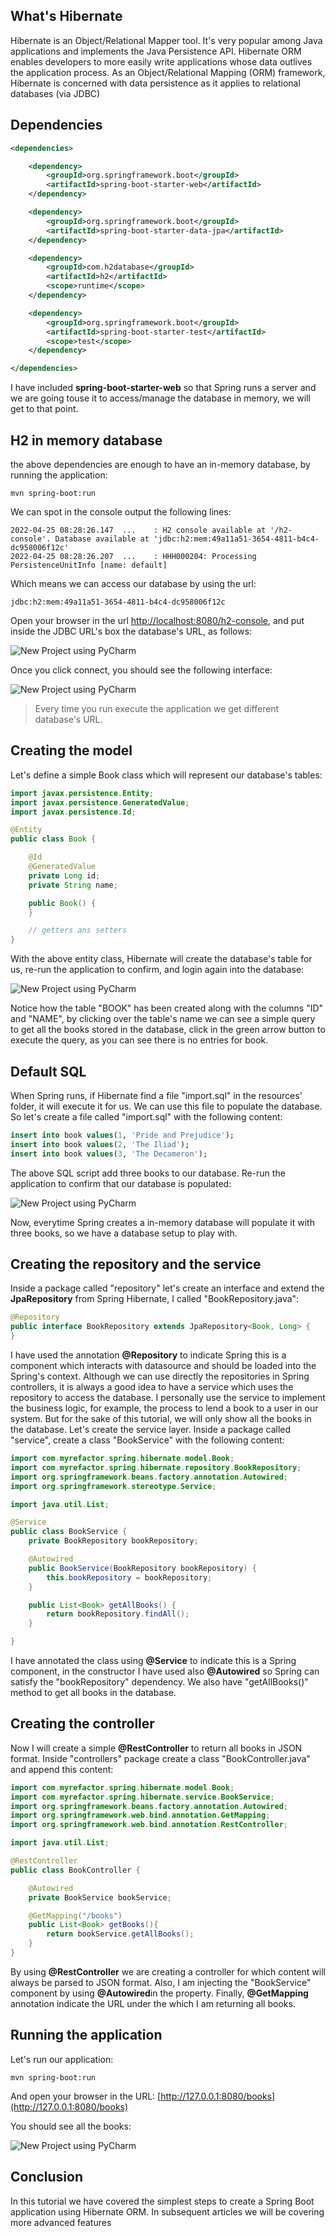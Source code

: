 ## What's Hibernate

Hibernate is an Object/Relational Mapper tool. It's very popular among Java applications and implements the Java Persistence API. Hibernate ORM enables developers to more easily write applications whose data outlives the application process. As an Object/Relational Mapping (ORM) framework, Hibernate is concerned with data persistence as it applies to relational databases (via JDBC)

## Dependencies

````xml
<dependencies>

    <dependency>
        <groupId>org.springframework.boot</groupId>
        <artifactId>spring-boot-starter-web</artifactId>
    </dependency>

    <dependency>
        <groupId>org.springframework.boot</groupId>
        <artifactId>spring-boot-starter-data-jpa</artifactId>
    </dependency>

    <dependency>
        <groupId>com.h2database</groupId>
        <artifactId>h2</artifactId>
        <scope>runtime</scope>
    </dependency>

    <dependency>
        <groupId>org.springframework.boot</groupId>
        <artifactId>spring-boot-starter-test</artifactId>
        <scope>test</scope>
    </dependency>

</dependencies>
````
I have included **spring-boot-starter-web** so that Spring runs a server and we are going touse it to access/manage the database in memory, we will get to that point.

## H2 in memory database

the above dependencies are enough to have an in-memory database, by running the application:
````commandline
mvn spring-boot:run
````
We can spot in the console output the following lines:
````commandline
2022-04-25 08:28:26.147  ...    : H2 console available at '/h2-console'. Database available at 'jdbc:h2:mem:49a11a51-3654-4811-b4c4-dc958006f12c'
2022-04-25 08:28:26.207  ...    : HHH000204: Processing PersistenceUnitInfo [name: default]
````
Which means we can access our database by using the url:
````commandline
jdbc:h2:mem:49a11a51-3654-4811-b4c4-dc958006f12c
````
Open your browser in the url [http://localhost:8080/h2-console](http://localhost:8080/h2-console), and put inside the JDBC URL's box the database's URL, as follows: 

![New Project using PyCharm](https://drive.google.com/uc?id=13w3PF0BCd064d8-lelgS3pm_v0Fbe7JE)

Once you click connect, you should see the following interface:

![New Project using PyCharm](https://drive.google.com/uc?id=1RJHfQUpD3FpqWiLFSlJIGqN3D4Soq-JN)

> Every time you run execute the application we get different database's URL.

## Creating the model

Let's define a simple Book class which will represent our database's tables:
````java
import javax.persistence.Entity;
import javax.persistence.GeneratedValue;
import javax.persistence.Id;

@Entity
public class Book {

    @Id
    @GeneratedValue
    private Long id;
    private String name;

    public Book() {
    }

    // getters ans setters
}
````

With the above entity class, Hibernate will create the database's table for us, re-run the application to confirm, and login again into the database:

![New Project using PyCharm](https://drive.google.com/uc?id=1_oCn_ZDcLpHv_4-_PJZOCzMmRLMFcxeT)

Notice how the table "BOOK" has been created along with the columns "ID" and "NAME", by clicking over the table's name we can see a simple query to get all the books stored in the database, click in the green arrow button to execute the query, as you can see there is no entries for book.

## Default SQL

When Spring runs, if Hibernate find a file "import.sql" in the resources' folder, it will execute it for us. We can use this file to populate the database. So let's create a file called "import.sql" with the following content:
````sql
insert into book values(1, 'Pride and Prejudice');
insert into book values(2, 'The Iliad');
insert into book values(3, 'The Decameron');
````
The above SQL script add three books to our database. Re-run the application to confirm that our database is populated:

![New Project using PyCharm](https://drive.google.com/uc?id=1qyIe13vDG8VZHPQipLTI-3nnMpzfCTEj)

Now, everytime Spring creates a in-memory database will populate it with three books, so we have a database setup to play with.

## Creating the repository and the service

Inside a package called "repository" let's create an interface and extend the **JpaRepository** from Spring Hibernate, I called "BookRepository.java":

````java
@Repository
public interface BookRepository extends JpaRepository<Book, Long> {
}
````

I have used the annotation **@Repository** to indicate Spring this is a component which interacts with datasource and should be loaded into the Spring's context. 
Although we can use directly the repositories in Spring controllers, it is always a good idea to have a service which uses the repository to access the database. 
I personally use the service to implement the business logic, for example, the process to lend a book to a user in our system. But for the sake of this tutorial, we will only show all the books in the database.
Let's create the service layer. Inside a package called "service", create a class "BookService" with the following content:

````java
import com.myrefactor.spring.hibernate.model.Book;
import com.myrefactor.spring.hibernate.repository.BookRepository;
import org.springframework.beans.factory.annotation.Autowired;
import org.springframework.stereotype.Service;

import java.util.List;

@Service
public class BookService {
    private BookRepository bookRepository;

    @Autowired
    public BookService(BookRepository bookRepository) {
        this.bookRepository = bookRepository;
    }

    public List<Book> getAllBooks() {
        return bookRepository.findAll();
    }

}
````

I have annotated the class using **@Service** to indicate this is a Spring component, in the constructor I have used also **@Autowired** so Spring can satisfy the "bookRepository" dependency.
We also have "getAllBooks()" method to get all books in the database.

## Creating the controller

Now I will create a simple **@RestController** to return all books in JSON format. Inside "controllers" package create a class "BookController.java" and append this content:

````java
import com.myrefactor.spring.hibernate.model.Book;
import com.myrefactor.spring.hibernate.service.BookService;
import org.springframework.beans.factory.annotation.Autowired;
import org.springframework.web.bind.annotation.GetMapping;
import org.springframework.web.bind.annotation.RestController;

import java.util.List;

@RestController
public class BookController {

    @Autowired
    private BookService bookService;

    @GetMapping("/books")
    public List<Book> getBooks(){
        return bookService.getAllBooks();
    }
}
````

By using **@RestController** we are creating a controller for which content will always be parsed to JSON format. Also, I am injecting the "BookService" component by using **@Autowired**in the property. 
Finally, **@GetMapping** annotation indicate the URL under the which I am returning all books.

## Running the application

Let's run our application:
````commandline
mvn spring-boot:run
````
And open your browser in the URL: [http://127.0.0.1:8080/books](http://127.0.0.1:8080/books)

You should see all the books:

![New Project using PyCharm](https://drive.google.com/uc?id=1uaE-uj0bULGN0D_1-eqMivtoTdfV8aXO)

## Conclusion

In this tutorial we have covered the simplest steps to create a Spring Boot application using Hibernate ORM. In subsequent articles we will be covering more advanced features
